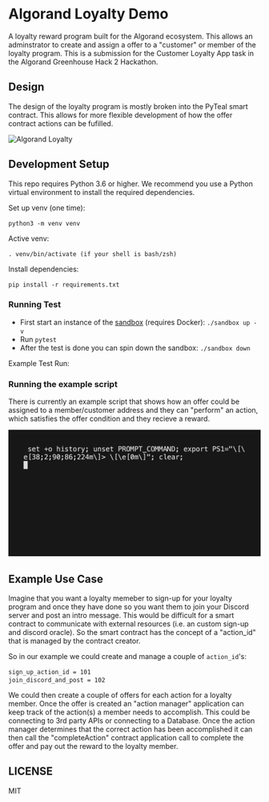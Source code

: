 # Algorand Loyalty Demo
A loyalty reward program built for the Algorand ecosystem. This allows an adminstrator
to create and assign a offer to a "customer" or member of the loyalty program. This is
a submission for the Customer Loyalty App task in the Algorand Greenhouse Hack 2 Hackathon.

## Design

The design of the loyalty program is mostly broken into the PyTeal smart contract. This
allows for more flexible development of how the offer contract actions can be fufilled.

![Algorand Loyalty](https://user-images.githubusercontent.com/7330964/199258212-8409df2e-2567-4ccd-afa8-c79e03718355.png)

## Development Setup

This repo requires Python 3.6 or higher. We recommend you use a Python virtual environment to install the required dependencies.

Set up venv (one time):

    python3 -m venv venv

Active venv:

    . venv/bin/activate (if your shell is bash/zsh)

Install dependencies:

    pip install -r requirements.txt

### Running Test

- First start an instance of the [sandbox](https://github.com/algorand/sandbox) (requires Docker): `./sandbox up -v`
- Run `pytest`
- After the test is done you can spin down the sandbox: `./sandbox down`

Example Test Run:

### Running the example script

There is currently an example script that shows how an offer could be assigned to a 
member/customer address and they can "perform" an action, which satisfies the offer condition
and they recieve a reward. 

![Loyalty Example](./assets/loyalty-demo.gif)


## Example Use Case

Imagine that you want a loyalty memeber to sign-up for your loyalty program and once they
have done so you want them to join your Discord server and post an intro message. This would
be difficult for a smart contract to communicate with external resources (i.e. an custom sign-up and
discord oracle). So the smart contract has the concept of a "action_id" that is managed by
the contract creator. 

So in our example we could create and manage a couple of `action_id`'s:

```
sign_up_action_id = 101
join_discord_and_post = 102
```

We could then create a couple of offers for each action for a loyalty member. Once the offer
is created an "action manager" application can keep track of the action(s) a member needs to
accomplish. This could be connecting to 3rd party APIs or connecting to a Database. Once the
action manager determines that the correct action has been accomplished it can then call the
"completeAction" contract application call to complete the offer and pay out the reward to 
the loyalty member.

## LICENSE

MIT